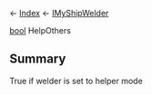 ← [Index](Api-Index) ← [IMyShipWelder](Sandbox.ModAPI.Ingame.IMyShipWelder)

[bool](System.Boolean) HelpOthers

## Summary

True if welder is set to helper mode

